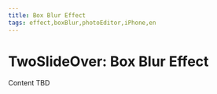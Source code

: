 ```yaml
---
title: Box Blur Effect
tags: effect,boxBlur,photoEditor,iPhone,en
---
```


# TwoSlideOver: Box Blur Effect

Content TBD
